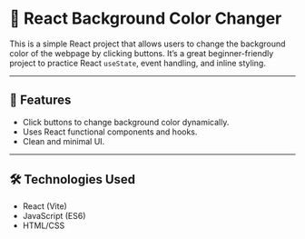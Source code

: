 # 🎨 React Background Color Changer

This is a simple React project that allows users to change the background color of the webpage by clicking buttons. It’s a great beginner-friendly project to practice React `useState`, event handling, and inline styling.

---

## 🚀 Features

- Click buttons to change background color dynamically.
- Uses React functional components and hooks.
- Clean and minimal UI.

---

## 🛠️ Technologies Used

- React (Vite)
- JavaScript (ES6)
- HTML/CSS




